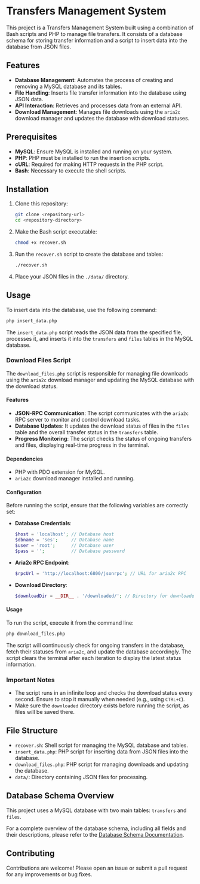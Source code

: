 # Transfers Management System

This project is a Transfers Management System built using a combination of Bash scripts and PHP to manage file transfers. It consists of a database schema for storing transfer information and a script to insert data into the database from JSON files.

## Features

- **Database Management**: Automates the process of creating and removing a MySQL database and its tables.
- **File Handling**: Inserts file transfer information into the database using JSON data.
- **API Interaction**: Retrieves and processes data from an external API.
- **Download Management**: Manages file downloads using the `aria2c` download manager and updates the database with download statuses.

## Prerequisites

- **MySQL**: Ensure MySQL is installed and running on your system.
- **PHP**: PHP must be installed to run the insertion scripts.
- **cURL**: Required for making HTTP requests in the PHP script.
- **Bash**: Necessary to execute the shell scripts.

## Installation

1. Clone this repository:

   ```bash
   git clone <repository-url>
   cd <repository-directory>
   ```

2. Make the Bash script executable:

   ```bash
   chmod +x recover.sh
   ```

3. Run the `recover.sh` script to create the database and tables:

   ```bash
   ./recover.sh
   ```

4. Place your JSON files in the `./data/` directory.

## Usage

To insert data into the database, use the following command:

```bash
php insert_data.php
```

The `insert_data.php` script reads the JSON data from the specified file, processes it, and inserts it into the `transfers` and `files` tables in the MySQL database.

### Download Files Script

The `download_files.php` script is responsible for managing file downloads using the `aria2c` download manager and updating the MySQL database with the download status.

#### Features

- **JSON-RPC Communication**: The script communicates with the `aria2c` RPC server to monitor and control download tasks.
- **Database Updates**: It updates the download status of files in the `files` table and the overall transfer status in the `transfers` table.
- **Progress Monitoring**: The script checks the status of ongoing transfers and files, displaying real-time progress in the terminal.

#### Dependencies

- PHP with PDO extension for MySQL.
- `aria2c` download manager installed and running.

#### Configuration

Before running the script, ensure that the following variables are correctly set:

- **Database Credentials**:
  ```php
  $host = 'localhost'; // Database host
  $dbname = 'ses';     // Database name
  $user = 'root';      // Database user
  $pass = '';          // Database password
  ```

- **Aria2c RPC Endpoint**:
  ```php
  $rpcUrl = 'http://localhost:6800/jsonrpc'; // URL for aria2c RPC
  ```

- **Download Directory**:
  ```php
  $downloadDir = __DIR__ . '/downloaded/'; // Directory for downloaded files
  ```

#### Usage

To run the script, execute it from the command line:

```bash
php download_files.php
```

The script will continuously check for ongoing transfers in the database, fetch their statuses from `aria2c`, and update the database accordingly. The script clears the terminal after each iteration to display the latest status information.

### Important Notes

- The script runs in an infinite loop and checks the download status every second. Ensure to stop it manually when needed (e.g., using `CTRL+C`).
- Make sure the `downloaded` directory exists before running the script, as files will be saved there.

## File Structure

- `recover.sh`: Shell script for managing the MySQL database and tables.
- `insert_data.php`: PHP script for inserting data from JSON files into the database.
- `download_files.php`: PHP script for managing downloads and updating the database.
- `data/`: Directory containing JSON files for processing.

## Database Schema Overview

This project uses a MySQL database with two main tables: `transfers` and `files`. 

For a complete overview of the database schema, including all fields and their descriptions, please refer to the [Database Schema Documentation](docs/database-schema.md).

## Contributing

Contributions are welcome! Please open an issue or submit a pull request for any improvements or bug fixes.
